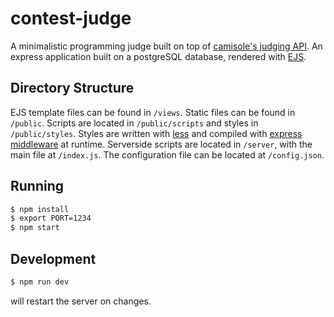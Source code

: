 # contest-judge

A minimalistic programming judge built on top of [camisole's judging API](https://github.com/prologin/camisole).  An express application built on a postgreSQL database, rendered with [EJS](https://ejs.co/).

## Directory Structure

EJS template files can be found in `/views`.
Static files can be found in `/public`. Scripts are located in `/public/scripts` and styles in `/public/styles`.
Styles are written with [less](http://lesscss.org/) and compiled with [express middleware](https://github.com/emberfeather/less.js-middleware) at runtime.
Serverside scripts are located in `/server`, with the main file at `/index.js`.
The configuration file can be located at `/config.json`.

## Running

```bash
$ npm install
$ export PORT=1234
$ npm start
```

## Development

```bash
$ npm run dev
```
will restart the server on changes. 
